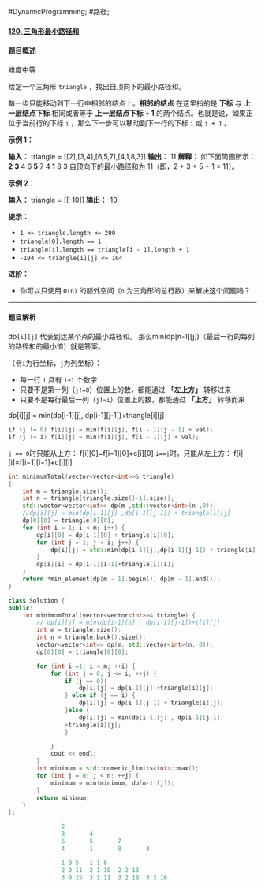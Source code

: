 #DynamicProgramming; #路径;
#### [120. 三角形最小路径和](https://leetcode.cn/problems/triangle/)

#### 题目概述
难度中等

给定一个三角形 `triangle` ，找出自顶向下的最小路径和。

每一步只能移动到下一行中相邻的结点上。**相邻的结点** 在这里指的是 **下标** 与 **上一层结点下标** 相同或者等于 **上一层结点下标 + 1** 的两个结点。也就是说，如果正位于当前行的下标 `i` ，那么下一步可以移动到下一行的下标 `i` 或 `i + 1` 。

**示例 1：**

**输入：** triangle = \[[2],[3,4],[6,5,7],[4,1,8,3]\]
**输出：** 11
**解释：** 如下面简图所示：
   **2**
  **3** 4
 6 **5** 7
4 **1** 8 3
自顶向下的最小路径和为 11（即，2 + 3 + 5 + 1 = 11）。

**示例 2：**

**输入：** triangle = \[[-10]\]
**输出：**-10

**提示：**

-   `1 <= triangle.length <= 200`
-   `triangle[0].length == 1`
-   `triangle[i].length == triangle[i - 1].length + 1`
-   `-104 <= triangle[i][j] <= 104`

**进阶：**

-   你可以只使用 `O(n)` 的额外空间（`n` 为三角形的总行数）来解决这个问题吗？

---- ----
#### 题目解析
dp`[i][j]` 代表到达某个点的最小路径和。
那么min(dp\[n-1]\[j])（最后一行的每列的路径和的最小值）就是答案。

（令`i`为行坐标，`j`为列坐标）：
-   每一行 `i` 具有 `i+1` 个数字
-   只要不是第一列（`j!=0`）位置上的数，都能通过 **「左上方」** 转移过来
-   只要不是每行最后一列（`j!=i`）位置上的数，都能通过 **「上方」** 转移而来

dp\[i]\[j] = min(dp\[i-1]\[j], dp\[i-1]\[j-1])+triangle\[i]\[j]

```cpp
if (j != 0) f[i][j] = min(f[i][j], f[i - 1][j - 1] + val);
if (j != i) f[i][j] = min(f[i][j], f[i - 1][j] + val);
```
`j == 0`时只能从上方：
f\[i]\[0]=f\[i−1]\[0]+c\[i]\[0]
`i==j`时，只能从左上方：
f\[i]\[i]=f\[i−1]\[i−1]+c\[i]\[i]


```cpp
int minimumTotal(vector<vector<int>>& triangle)
{
    int m = triangle.size();
    int n = triangle[triangle.size()-1].size();
    std::vector<vector<int>> dp(m ,std::vector<int>(n ,0));
    //dp[i][j] = min(dp[i-1][j] ,dp[i-1][j-1]) + triangle[i][j]
    dp[0][0] = triangle[0][0];
    for (int i = 1; i < m; i++) {
        dp[i][0] = dp[i-1][0] + triangle[i][0];
        for (int j = 1; j < i; j++) {
            dp[i][j] = std::min(dp[i-1][j],dp[i-1][j-1]) + triangle[i][j];
        }
        dp[i][i] = dp[i-1][i-1]+triangle[i][i];
    }
    return *min_element(dp[m - 1].begin(), dp[m - 1].end());
}
```

```cpp
class Solution {
public:
    int minimumTotal(vector<vector<int>>& triangle) {
        // dp[i][j] = min(dp[i-1][j] , dp[i-1][j-1])+t[i][j]
        int m = triangle.size();
        int n = triangle.back().size();
        vector<vector<int>> dp(m, std::vector<int>(n, 0));
        dp[0][0] = triangle[0][0];

        for (int i =1; i < m; ++i) {
            for (int j = 0; j <= i; ++j) {
                if (j == 0){
                    dp[i][j] = dp[i-1][j] +triangle[i][j];
                } else if (j == i) {
                    dp[i][j] = dp[i-1][j-1] + triangle[i][j];
                }else {
                    dp[i][j] = min(dp[i-1][j] , dp[i-1][j-1])
                +triangle[i][j];
                }

            }
            cout << endl;
        }
        int minimum = std::numeric_limits<int>::max();
        for (int j = 0; j < n; ++j) {
            minimum = min(minimum, dp[m-1][j]);
        }
        return minimum;
    }
};
```

```c
               2
               3       4
               6       5       7
               4       1       8       3

               1 0 5   1 1 6
               2 0 11  2 1 10  2 2 13
               3 0 15  3 1 11  3 2 18  3 3 16
```
